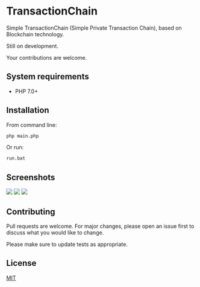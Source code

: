 # TransactionChain
Simple TransactionChain (Simple Private Transaction Chain), based on Blockchain technology.

Still on development.

Your contributions are welcome.


## System requirements
* PHP 7.0+


## Installation
From command line:
```cmd
php main.php
```
Or run:
```bat
run.bat
```


## Screenshots
<img src="https://lh3.googleusercontent.com/-Vu3-3asTGJs/Xp8yaQsbqZI/AAAAAAAAFBU/aiYi7b2v3FItJ0LLXPiPKHjaQ93TwGarACNcBGAsYHQ/s0/1tc.png">
<img src="https://lh3.googleusercontent.com/-8MRjz4FfHP4/Xp8ya5S4GpI/AAAAAAAAFBY/5OokJIhfNvwSFIYcpsPpzG-t9-7UvctsACNcBGAsYHQ/s0/2tc.png">
<img src="https://lh3.googleusercontent.com/-8FcKQ92bmoc/Xp8ybdlJsjI/AAAAAAAAFBc/e7gYG9X7UOgrYxTH9WdTj8XIeVTyEv6CACNcBGAsYHQ/s0/3tc.png">


## Contributing
Pull requests are welcome. For major changes, please open an issue first to discuss what you would like to change.

Please make sure to update tests as appropriate.


## License
[MIT](https://choosealicense.com/licenses/mit/)
